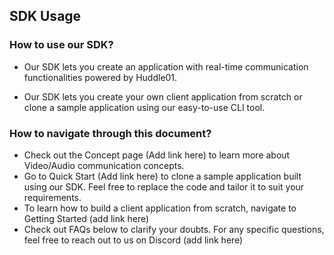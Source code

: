 ## SDK Usage

### **How to use our SDK?**

- Our SDK lets you create an application with real-time communication functionalities powered by Huddle01.

- Our SDK lets you create your own client application from scratch or clone a sample application using our easy-to-use CLI tool.

### **How to navigate through this document?**

- Check out the Concept page (Add link here) to learn more about Video/Audio communication concepts.
- Go to Quick Start (Add link here) to clone a sample application built using our SDK. Feel free to replace the code and tailor it to suit your requirements.
- To learn how to build a client application from scratch, navigate to Getting Started (add link here)
- Check out FAQs below to clarify your doubts. For any specific questions, feel free to reach out to us on Discord (add link here)
